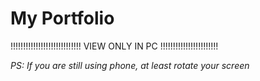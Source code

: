 # My Portfolio

!!!!!!!!!!!!!!!!!!!!!!!!!!!!  VIEW ONLY IN PC  !!!!!!!!!!!!!!!!!!!!!!!

<i>PS: If you are still using phone, at least rotate your screen</i>
